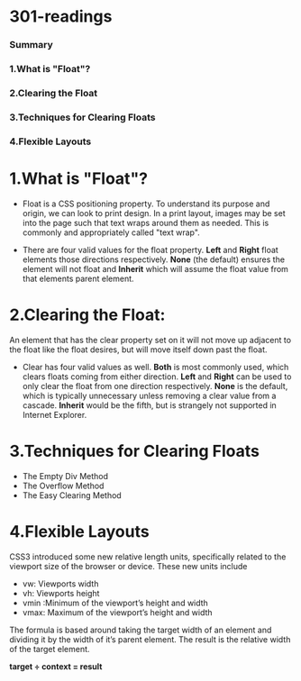 # 301-readings
### Summary
### 1.What is "Float"?
### 2.Clearing the Float
### 3.Techniques for Clearing Floats
### 4.Flexible Layouts



# 1.What is "Float"?

- Float is a CSS positioning property. To understand its purpose and origin, we can look to print design. In a print layout, images may be set into the page such that text wraps around them as needed. This is commonly and appropriately called "text wrap". 

- There are four valid values for the float property. **Left** and **Right** float elements those directions respectively. **None** (the default) ensures the element will not float and **Inherit** which will assume the float value from that elements parent element.

# 2.Clearing the Float:
 An element that has the clear property set on it will not move up adjacent to the float like the float desires, but will move itself down past the float. 

 - Clear has four valid values as well. **Both** is most commonly used, which clears floats coming from either direction. **Left** and **Right** can be used to only clear the float from one direction respectively. **None** is the default, which is typically unnecessary unless removing a clear value from a cascade. **Inherit** would be the fifth, but is strangely not supported in Internet Explorer. 

 # 3.Techniques for Clearing Floats

 * The Empty Div Method
 * The Overflow Method
 * The Easy Clearing Method 


# 4.Flexible Layouts

CSS3 introduced some new relative length units, specifically related to the viewport size of the browser or device. These new units include 

* vw: Viewports width 
* vh: Viewports height
* vmin :Minimum of the viewport’s height and width
* vmax: Maximum of the viewport’s height and width


The formula is based around taking the target width of an element and dividing it by the width of it’s parent element. The result is the relative width of the target element.

**target ÷ context = result**